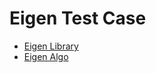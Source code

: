 # Eigen Test Case

* [Eigen Library](https://github.com/permaficus/egn-case/tree/main/eigen-library)
* [Eigen Algo](https://github.com/permaficus/egn-case/tree/main/algorithm)